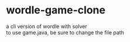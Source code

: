 # wordle-game-clone
a cli version of wordle with solver  
to use game.java, be sure to change the file path  
